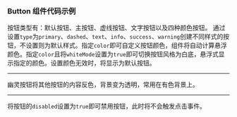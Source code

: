 <script setup lang="ts">

import demo1 from './demo1.vue'
import demo2 from './demo2.vue'
import demo3 from './demo3.vue'
import preview from '../../../src/components/preview.vue'
</script>

### Button 组件代码示例

<demo1/>

<preview comp-name='button' demo-name='demo1'/>

按钮类型有：默认按钮、主按钮、虚线按钮、文字按钮以及四种颜色按钮。
通过设置`type`为`primary`、`dashed`、`text`、`info`、`success`、`warning`创建不同样式的按钮，不设置则为默认样式。指定`color`即可自定义按钮颜色，组件将自动计算悬浮颜色。指定`color`且将`whiteMode`设置为`true`即可切换按钮风格为白底，悬浮式显示指定的颜色。设置颜色无效时，将显示为默认按钮。
***
<demo2/>

幽灵按钮将其他按钮的内容反色，背景变为透明，常用在有色背景上。
***
<demo3/>
<preview comp-name='button' demo-name='demo3'/>

将按钮的`disabled`设置为`true`即可禁用按钮，此时将不会触发点击事件。